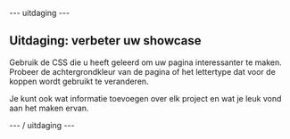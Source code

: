 \--- uitdaging \---

## Uitdaging: verbeter uw showcase

Gebruik de CSS die u heeft geleerd om uw pagina interessanter te maken. Probeer de achtergrondkleur van de pagina of het lettertype dat voor de koppen wordt gebruikt te veranderen.

Je kunt ook wat informatie toevoegen over elk project en wat je leuk vond aan het maken ervan.

\--- / uitdaging \---